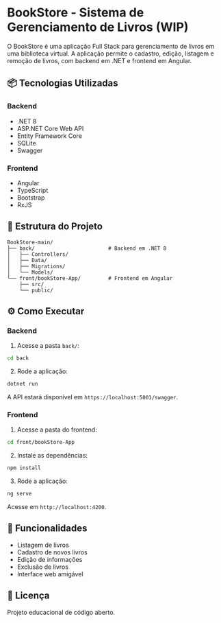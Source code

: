 # BookStore - Sistema de Gerenciamento de Livros (WIP)

O BookStore é uma aplicação Full Stack para gerenciamento de livros em uma biblioteca virtual. A aplicação permite o cadastro, edição, listagem e remoção de livros, com backend em .NET e frontend em Angular.

## 📦 Tecnologias Utilizadas

### Backend
- .NET 8
- ASP.NET Core Web API
- Entity Framework Core
- SQLite
- Swagger

### Frontend
- Angular
- TypeScript
- Bootstrap
- RxJS

## 📁 Estrutura do Projeto

```
BookStore-main/
├── back/                        # Backend em .NET 8
│   ├── Controllers/
│   ├── Data/
│   ├── Migrations/
│   └── Models/
└── front/bookStore-App/         # Frontend em Angular
    ├── src/
    └── public/
```

## ⚙️ Como Executar

### Backend

1. Acesse a pasta `back/`:

```bash
cd back
```

2. Rode a aplicação:

```bash
dotnet run
```

A API estará disponível em `https://localhost:5001/swagger`.

### Frontend

1. Acesse a pasta do frontend:

```bash
cd front/bookStore-App
```

2. Instale as dependências:

```bash
npm install
```

3. Rode a aplicação:

```bash
ng serve
```

Acesse em `http://localhost:4200`.

## 🔄 Funcionalidades

- Listagem de livros
- Cadastro de novos livros
- Edição de informações
- Exclusão de livros
- Interface web amigável

## 📄 Licença

Projeto educacional de código aberto.
